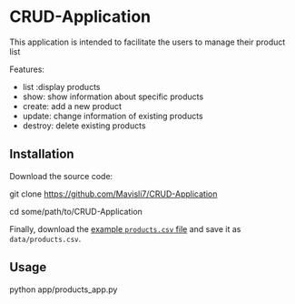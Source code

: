 # CRUD-Application

This application is intended to facilitate the users to manage their product list

Features:
* list :display products
* show: show information about specific products
* create: add a new product
* update: change information of existing products
* destroy: delete existing products

## Installation

Download the source code:

git clone https://github.com/Mavisli7/CRUD-Application

cd some/path/to/CRUD-Application


Finally, download the [example `products.csv` file](https://raw.githubusercontent.com/prof-rossetti/nyu-info-2335-70-201706/master/projects/crud-app/products.csv) and save it as `data/products.csv`.

## Usage
python app/products_app.py


